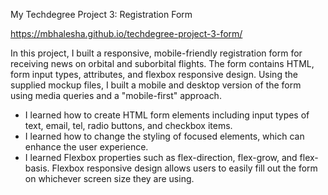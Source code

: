 My Techdegree Project 3: Registration Form

https://mbhalesha.github.io/techdegree-project-3-form/

In this project, I built a responsive, mobile-friendly registration form for receiving news on orbital and suborbital flights. The form contains HTML, form input types, attributes, and flexbox responsive design. Using the supplied mockup files, I built a mobile and desktop version of the form using media queries and a "mobile-first" approach.

- I learned how to create HTML form elements including input types of text, email, tel, radio buttons, and checkbox items. 
- I learned how to change the styling of focused elements, which can enhance the user experience.
- I learned Flexbox properties such as flex-direction, flex-grow, and flex-basis. Flexbox responsive design allows users to easily fill out the form on whichever screen size they are using.
